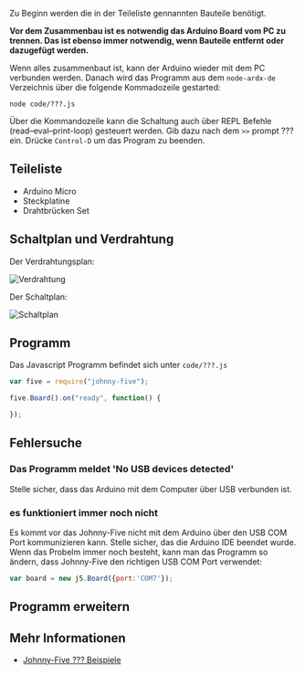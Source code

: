 Zu Beginn werden die in der Teileliste gennannten Bauteile benötigt.

**Vor dem Zusammenbau ist es notwendig das Arduino Board vom PC zu trennen. Das ist ebenso immer notwendig, wenn Bauteile entfernt oder dazugefügt werden.**

Wenn alles zusammenbaut ist, kann der Arduino wieder mit dem PC verbunden werden. Danach wird das Programm aus dem `node-ardx-de` Verzeichnis über die folgende Kommadozeile gestarted:

```shell
node code/???.js
```

Über die Kommandozeile kann die Schaltung auch über REPL Befehle (read–eval–print-loop) gesteuert werden. Gib dazu nach dem `>>` prompt ??? ein. Drücke `Control-D` um das Program zu beenden.

## Teileliste

* Arduino Micro
* Steckplatine
* Drahtbrücken Set

## Schaltplan und Verdrahtung

Der Verdrahtungsplan: 

![Verdrahtung](%assets_url%/circ/???_Steckplatine.png "Verdrahtung")

Der Schaltplan:

![Schaltplan](%assets_url%/circ/???-schematic.png "Schaltplan")

## Programm

Das Javascript Programm befindet sich unter `code/???.js`

```javascript
var five = require("johnny-five");

five.Board().on("ready", function() {

});
```

## Fehlersuche

###  Das Programm meldet 'No USB devices detected'

Stelle sicher, dass das Arduino mit dem Computer über USB verbunden ist.

### es funktioniert immer noch nicht

Es kommt vor das Johnny-Five nicht mit dem Arduino über den USB COM Port kommunizieren kann. Stelle sicher, das die Arduino IDE beendet wurde. Wenn das Probelm immer noch besteht, kann man das Programm so ändern, dass Johnny-Five den richtigen USB COM Port verwendet:

```javascript
var board = new j5.Board({port:'COM7'});
```

## Programm erweitern

## Mehr Informationen

* [Johnny-Five ??? Beispiele](http://johnny-five.io/examples/???/)



